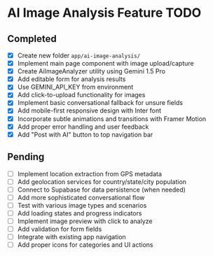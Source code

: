 # AI Image Analysis Feature TODO

## Completed
- [x] Create new folder `app/ai-image-analysis/`
- [x] Implement main page component with image upload/capture
- [x] Create AiImageAnalyzer utility using Gemini 1.5 Pro
- [x] Add editable form for analysis results
- [x] Use GEMINI_API_KEY from environment
- [x] Add click-to-upload functionality for images
- [x] Implement basic conversational fallback for unsure fields
- [x] Add mobile-first responsive design with Inter font
- [x] Incorporate subtle animations and transitions with Framer Motion
- [x] Add proper error handling and user feedback
- [x] Add "Post with AI" button to top navigation bar

## Pending
- [ ] Implement location extraction from GPS metadata
- [ ] Add geolocation services for country/state/city population
- [ ] Connect to Supabase for data persistence (when needed)
- [ ] Add more sophisticated conversational flow
- [ ] Test with various image types and scenarios
- [ ] Add loading states and progress indicators
- [ ] Implement image preview with click to analyze
- [ ] Add validation for form fields
- [ ] Integrate with existing app navigation
- [ ] Add proper icons for categories and UI actions
